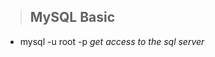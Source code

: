 > ## MySQL Basic

* mysql -u root -p *get access to the sql server* <br>
<!--stackedit_data:
eyJoaXN0b3J5IjpbMTQ0NDU2MTc2XX0=
-->